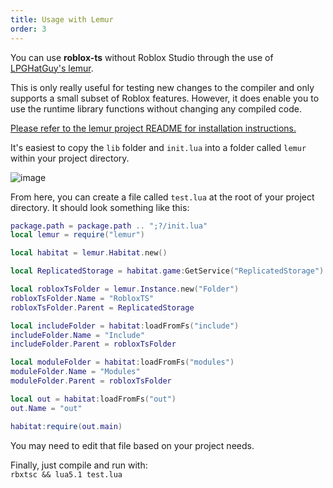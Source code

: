 ```yaml
---
title: Usage with Lemur
order: 3
---
```

You can use **roblox-ts** without Roblox Studio through the use of [LPGHatGuy's lemur](https://github.com/LPGhatguy/lemur).

This is only really useful for testing new changes to the compiler and only supports a small subset of Roblox features. However, it does enable you to use the runtime library functions without changing any compiled code.

[Please refer to the lemur project README for installation instructions.](https://github.com/LPGhatguy/lemur#readme)

It's easiest to copy the `lib` folder and `init.lua` into a folder called `lemur` within your project directory.

![image](https://i.imgur.com/1ot41M6.png)

From here, you can create a file called `test.lua` at the root of your project directory. It should look something like this:

```Lua
package.path = package.path .. ";?/init.lua"
local lemur = require("lemur")

local habitat = lemur.Habitat.new()

local ReplicatedStorage = habitat.game:GetService("ReplicatedStorage")

local robloxTsFolder = lemur.Instance.new("Folder")
robloxTsFolder.Name = "RobloxTS"
robloxTsFolder.Parent = ReplicatedStorage

local includeFolder = habitat:loadFromFs("include")
includeFolder.Name = "Include"
includeFolder.Parent = robloxTsFolder

local moduleFolder = habitat:loadFromFs("modules")
moduleFolder.Name = "Modules"
moduleFolder.Parent = robloxTsFolder

local out = habitat:loadFromFs("out")
out.Name = "out"

habitat:require(out.main)
```

You may need to edit that file based on your project needs.

Finally, just compile and run with:<br>
`rbxtsc && lua5.1 test.lua`